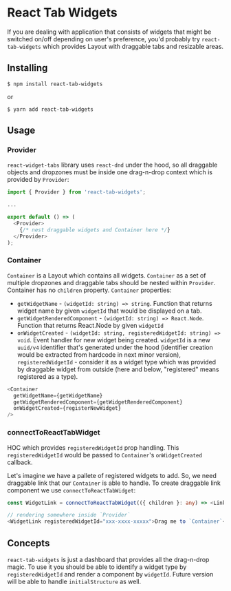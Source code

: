 # React Tab Widgets

If you are dealing with application that consists of widgets that might be switched on/off depending on user's preference, you'd probably try `react-tab-widgets` which provides Layout with draggable tabs and resizable areas.

## Installing

```
$ npm install react-tab-widgets
```
or
```
$ yarn add react-tab-widgets
```

## Usage

### Provider

`react-widget-tabs` library uses `react-dnd` under the hood, so all draggable objects and dropzones must be inside one drag-n-drop context which is provided by `Provider`:

```typescript
import { Provider } from 'react-tab-widgets';

...

export default () => (
  <Provider>
    {/* nest draggable widgets and Container here */}
  </Provider>
);
``` 

### Container

`Container` is a Layout which contains all widgets. `Container` as a set of multiple dropzones and draggable tabs should be nested within `Provider`. Container has no `children` property.
 `Container` properties:
 - `getWidgetName` - `(widgetId: string) => string`. Function that returns widget name by given `widgetId` that would be displayed on a tab.
 - `getWidgetRenderedComponent` - `(widgetId: string) => React.Node`. Function that returns React.Node by given `widgetId`
 - `onWidgetCreated` - `(widgetId: string, registeredWidgetId: string) => void`. Event handler for new widget being created. `widgetId` is a new `uuid/v4` identifier that's generated under the hood (identifier creation would be extracted from hardcode in next minor version), `registeredWidgetId` - consider it as a widget type which was provided by draggable widget from outside (here and below, "registered" means registered as a type).

```typescript
<Container
  getWidgetName={getWidgetName}
  getWidgetRenderedComponent={getWidgetRenderedComponent}
  onWidgetCreated={registerNewWidget}
/>
```

### connectToReactTabWidget

HOC which provides `registeredWidgetId` prop handling. This `registeredWidgetId` would be passed to `Container`'s `onWidgetCreated` callback.

Let's imagine we have a pallete of registered widgets to add. So, we need draggable link that our `Container` is able to handle. To create draggable link component we use `connectToReactTabWidget`:
```typescript
const WidgetLink = connectToReactTabWidget(({ children }: any) => <Link>{children}</Link>);

// rendering somewhere inside `Provider`
<WidgetLink registeredWidgetId="xxx-xxxx-xxxxx">Drag me to `Container`</WidgetLink>
```

## Concepts

`react-tab-widgets` is just a dashboard that provides all the drag-n-drop magic. To use it you should be able to identify a widget type by `registeredWidgetId` and render a component by `widgetId`.
Future version will be able to handle `initialStructure` as well.
